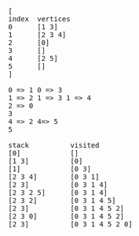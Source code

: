 <pre>[
index  vertices
0      [1 3]
1      [2 3 4]
2      [0]
3      []
4      [2 5]
5      []
]

0 => 1 0 => 3
1 => 2 1 => 3 1 => 4
2 => 0
3
4 => 2 4=> 5
5

stack          visited
[0]            []
[1 3]          [0]
[1]            [0 3]
[2 3 4]        [0 3 1]
[2 3]          [0 3 1 4]
[2 3 2 5]      [0 3 1 4]
[2 3 2]        [0 3 1 4 5]
[2 3]          [0 3 1 4 5 2]
[2 3 0]        [0 3 1 4 5 2]
[2 3]          [0 3 1 4 5 2 0]</pre>